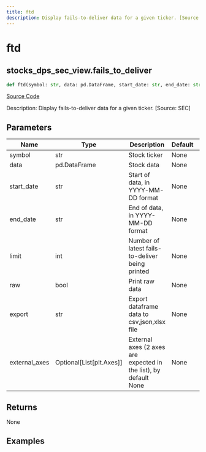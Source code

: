 ```yaml
---
title: ftd
description: Display fails-to-deliver data for a given ticker. [Source: SEC]
---
```

# ftd

## stocks_dps_sec_view.fails_to_deliver

```python
def ftd(symbol: str, data: pd.DataFrame, start_date: str, end_date: str, limit: int, raw: bool, export: str, external_axes: Union[List[matplotlib.axes._axes.Axes], NoneType]) -> None:
```
[Source Code](https://github.com/OpenBB-finance/OpenBBTerminal/tree/main/openbb_terminal/stocks/dark_pool_shorts/sec_view.py#L26)

Description: Display fails-to-deliver data for a given ticker. [Source: SEC]

## Parameters

| Name | Type | Description | Default | Optional |
| ---- | ---- | ----------- | ------- | -------- |
| symbol | str | Stock ticker | None | False |
| data | pd.DataFrame | Stock data | None | False |
| start_date | str | Start of data, in YYYY-MM-DD format | None | False |
| end_date | str | End of data, in YYYY-MM-DD format | None | False |
| limit | int | Number of latest fails-to-deliver being printed | None | False |
| raw | bool | Print raw data | None | False |
| export | str | Export dataframe data to csv,json,xlsx file | None | False |
| external_axes | Optional[List[plt.Axes]] | External axes (2 axes are expected in the list), by default None | None | True |

## Returns

None

## Examples


